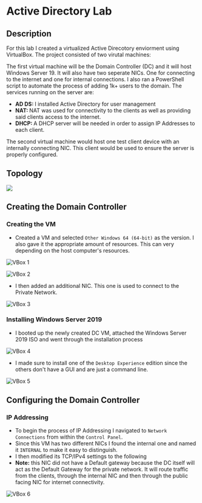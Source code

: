 # Active Directory Lab

## Description

For this lab I created a virtualized Active Direcotory enviorment using VirtualBox. The project consisted of two virutal machines: 

The first virtual machine will be the Domain Controller (DC) and it will host Windows Server 19. It will also have two seperate NICs. One for connecting to the internet and one for internal connections. I also ran a PowerShell script to automate the process of adding 1k+ users to the domain. The services running on the server are:

* <b> AD DS: </b> I installed Active Directory for user management
* <b> NAT: </b> NAT was used for connectivity to the clients as well as providing said clients access to the internet.
* <b> DHCP: </b> A DHCP server will be needed in order to assign IP Addresses to each client.

The second virtual machine would host one test client device with an internally connecting NIC. This client would be used to ensure the server is properly configured.

## Topology

<img src="https://i.imgur.com/w2YHkGD.png" />

## Creating the Domain Controller

### Creating the VM

- Created a VM and selected `Other Windows 64 (64-bit)` as the version. I also gave it the appropriate amount of resources. This can very depending on the host computer's resources.

![VBox 1](https://github.com/royzen01/Active_Directory_Lab/assets/13005742/b1fd40ce-5af1-4c9b-a8d9-752c8f7fe450)

![VBox 2](https://github.com/royzen01/Active_Directory_Lab/assets/13005742/d086df5a-c635-48a4-a324-73b87b5569a7)

- I then added an additional NIC. This one is used to connect to the Private Network.
  
![VBox 3](https://github.com/royzen01/Active_Directory_Lab/assets/13005742/aec363f9-cc5c-4183-b8fe-5b7b477b983d)

### Installing Windows Server 2019

- I booted up the newly created DC VM, attached the Windows Server 2019 ISO and went through the installation process

![VBox 4](https://github.com/royzen01/Active_Directory_Lab/assets/13005742/bde013fa-92f1-477f-bf08-3949523867dc)

- I made sure to install one of the `Desktop Experience` edition since the others don't have a GUI and are just a command line.
  
![VBox 5](https://github.com/royzen01/Active_Directory_Lab/assets/13005742/de09e884-f23e-4786-9465-8301e365c6ae)


## Configuring the Domain Controller

### IP Addressing

- To begin the process of IP Addressing I navigated to `Network Connections` from within the `Control Panel`.
- Since this VM has two different NICs I found the internal one and named it `INTERNAL` to make it easy to distinguish.
- I then modified its TCP/IPv4 settings to the following
- <b>Note:</b> this NIC did not have a Default gateway because the DC itself will act as the Default Gateway for the private network. It will route traffic from the clients, through the internal NIC and then through the public facing NIC for internet connectivity.

![VBox 6](https://github.com/royzen01/Active_Directory_Lab/assets/13005742/783d34dc-9e48-43ec-a0c1-74ba20148892)



